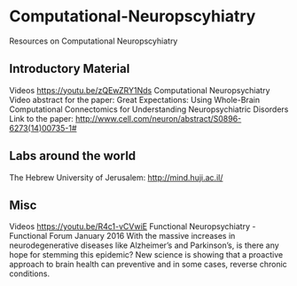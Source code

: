 # Computational-Neuropscyhiatry
Resources on Computational Neuropscyhiatry


Introductory Material
--------------------

  Videos
    https://youtu.be/zQEwZRY1Nds
    Computational Neuropsychiatry
    Video abstract for the paper: Great Expectations: Using Whole-Brain Computational Connectomics for Understanding Neuropsychiatric Disorders
    Link to the paper: http://www.cell.com/neuron/abstract/S0896-6273(14)00735-1#

Labs around the world
--------------------

The Hebrew University of Jerusalem: http://mind.huji.ac.il/


Misc
----

   Videos
          https://youtu.be/R4c1-vCVwiE
          Functional Neuropsychiatry - Functional Forum January 2016
          With the massive increases in neurodegenerative diseases like Alzheimer’s and Parkinson’s, is there any hope for stemming this epidemic?
          New science is showing that a proactive approach to brain health can preventive and in some cases, reverse chronic conditions.


